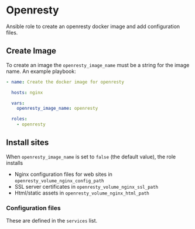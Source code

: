# Openresty

Ansible role to create an openresty docker image and add configuration files.

## Create Image

To create an image the ``openresty_image_name`` must be a string for the image name.
An example playbook:
```yaml
- name: Create the docker image for openresty

  hosts: nginx

  vars:
    openresty_image_name: openresty

  roles:
    - openresty

```

## Install sites

When ``openresty_image_name`` is set to ``false`` (the default value), the role installs

* Nginx configuration files for web sites in ``openresty_volume_nginx_config_path``
* SSL server certificates in ``openresty_volume_nginx_ssl_path``
* Html/static assets in ``openresty_volume_nginx_html_path``

### Configuration files

These are defined in the ``services`` list.
